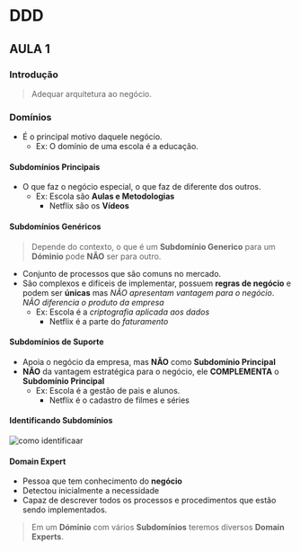 # DDD
## AULA 1

### Introdução
> Adequar arquitetura ao negócio.

### Domínios
- É o principal motivo daquele negócio.
  - Ex: O domínio de uma escola é a educação.

#### Subdomínios Principais
- O que faz o negócio especial, o que faz de diferente dos outros.
  - Ex: Escola são **Aulas e Metodologias**
    - Netflix são os **Vídeos**

#### Subdomínios Genéricos
> Depende do contexto, o que é um **Subdomínio Generico** para um **Dóminio** pode **NÃO** ser para outro.
- Conjunto de processos que são comuns no mercado.
- São complexos e difíceis de implementar, possuem **regras de negócio** e podem ser **únicas** mas _NÃO apresentam vantagem para o negócio_. _NÃO diferencia o produto da empresa_
  - Ex: Escola é a *criptografia aplicada aos dados*
    - Netflix é a parte do *faturamento*

#### Subdomínios de Suporte
- Apoia o negócio da empresa, mas **NÃO** como **Subdomínio Principal**
- **NÃO** da vantagem estratégica  para o negócio, ele **COMPLEMENTA** o **Subdomínio Principal**
  - Ex: Escola é a gestão de pais e alunos.
    - Netflix é o cadastro de filmes e séries

#### Identificando Subdomínios
![como identificaar](https://vladikk.com/images/domains/flowchart.png)


#### Domain Expert
- Pessoa que tem conhecimento do **negócio**
- Detectou inicialmente a necessidade
- Capaz de descrever todos os processos e procedimentos que estão sendo implementados.
> Em um **Dóminio** com vários **Subdomínios** teremos diversos **Domain Experts**.
